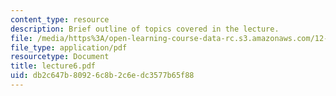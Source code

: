 ```yaml
---
content_type: resource
description: Brief outline of topics covered in the lecture.
file: /media/https%3A/open-learning-course-data-rc.s3.amazonaws.com/12-800-fluid-dynamics-of-the-atmosphere-and-ocean-fall-2004/db2c647b80926c8b2c6edc3577b65f88_lecture6.pdf
file_type: application/pdf
resourcetype: Document
title: lecture6.pdf
uid: db2c647b-8092-6c8b-2c6e-dc3577b65f88
---
```


